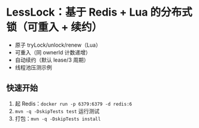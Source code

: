 # LessLock：基于 Redis + Lua 的分布式锁（可重入 + 续约）

- 原子 tryLock/unlock/renew（Lua）
- 可重入（同 ownerId 计数递增）
- 自动续约（默认 lease/3 周期）
- 线程池压测示例

## 快速开始
1) 起 Redis：`docker run -p 6379:6379 -d redis:6`
2) `mvn -q -DskipTests test` 运行测试
3) 打包：`mvn -q -DskipTests install`